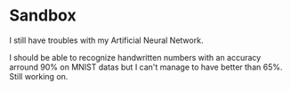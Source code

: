 # Sandbox
I still have troubles with my Artificial Neural Network.

I should be able to recognize handwritten numbers with an accuracy arround 90% on MNIST datas but I can't manage to have better than 65%. Still working on.


